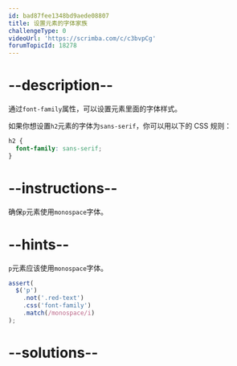 ```yaml
---
id: bad87fee1348bd9aede08807
title: 设置元素的字体家族
challengeType: 0
videoUrl: 'https://scrimba.com/c/c3bvpCg'
forumTopicId: 18278
---
```


# --description--

通过`font-family`属性，可以设置元素里面的字体样式。

如果你想设置`h2`元素的字体为`sans-serif`，你可以用以下的 CSS 规则：

```css
h2 {
  font-family: sans-serif;
}
```

# --instructions--

确保`p`元素使用`monospace`字体。

# --hints--

`p`元素应该使用`monospace`字体。

```js
assert(
  $('p')
    .not('.red-text')
    .css('font-family')
    .match(/monospace/i)
);
```

# --solutions--

